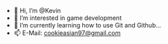 - 👋 Hi, I’m @Kevin
- 👀 I’m interested in game development
- 🌱 I’m currently learning how to use Git and Github...
- 📫 E-Mail:  cookieasian97@gmail.com
